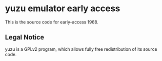 yuzu emulator early access
=============

This is the source code for early-access 1968.

## Legal Notice

yuzu is a GPLv2 program, which allows fully free redistribution of its source code.
